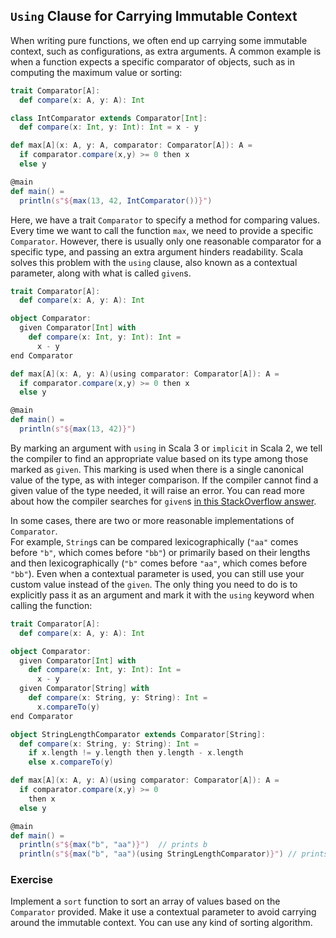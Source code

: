 ## `Using` Clause for Carrying Immutable Context

When writing pure functions, we often end up carrying some immutable context, such as configurations, as extra arguments.
A common example is when a function expects a specific comparator of objects, such as in computing the maximum value or sorting: 

```scala 3
trait Comparator[A]:
  def compare(x: A, y: A): Int

class IntComparator extends Comparator[Int]:
  def compare(x: Int, y: Int): Int = x - y

def max[A](x: A, y: A, comparator: Comparator[A]): A =
  if comparator.compare(x,y) >= 0 then x
  else y

@main
def main() =
  println(s"${max(13, 42, IntComparator())}")
```

Here, we have a trait `Comparator` to specify a method for comparing values. 
Every time we want to call the function `max`, we need to provide a specific `Comparator`. 
However, there is usually only one reasonable comparator for a specific type, and passing an extra argument hinders
readability. 
Scala solves this problem with the `using` clause, also known as a contextual parameter, along with what is called `given`s. 

```scala 3
trait Comparator[A]:
  def compare(x: A, y: A): Int

object Comparator:
  given Comparator[Int] with
    def compare(x: Int, y: Int): Int =
      x - y
end Comparator

def max[A](x: A, y: A)(using comparator: Comparator[A]): A =
  if comparator.compare(x,y) >= 0 then x
  else y

@main
def main() =
  println(s"${max(13, 42)}")
```

By marking an argument with `using` in Scala 3 or `implicit` in Scala 2, we tell the compiler to find an appropriate 
value based on its type among those marked as `given`. 
This marking is used when there is a single canonical value of the type, as with integer comparison. 
If the compiler cannot find a given value of the type needed, it will raise an error. 
You can read more about how the compiler searches for `given`s [in this StackOverflow answer](https://stackoverflow.com/questions/5598085/where-does-scala-look-for-implicits/5598107#5598107).

In some cases, there are two or more reasonable implementations of `Comparator`.  
For example, `String`s can be compared lexicographically (`"aa"` comes before `"b"`, which comes before `"bb"`) or primarily 
based on their lengths and then lexicographically (`"b"` comes before `"aa"`, which comes before `"bb"`).
Even when a contextual parameter is used, you can still use your custom value instead of the `given`. The only thing
you need to do is to explicitly pass it as an argument and mark it with the `using` keyword when calling the function: 


```scala 3
trait Comparator[A]:
  def compare(x: A, y: A): Int

object Comparator:
  given Comparator[Int] with
    def compare(x: Int, y: Int): Int =
      x - y
  given Comparator[String] with
    def compare(x: String, y: String): Int =
      x.compareTo(y)
end Comparator

object StringLengthComparator extends Comparator[String]:
  def compare(x: String, y: String): Int =
    if x.length != y.length then y.length - x.length
    else x.compareTo(y)

def max[A](x: A, y: A)(using comparator: Comparator[A]): A =
  if comparator.compare(x,y) >= 0
    then x
  else y

@main
def main() =
  println(s"${max("b", "aa")}")  // prints b
  println(s"${max("b", "aa")(using StringLengthComparator)}") // prints aa  
```

### Exercise 

Implement a `sort` function to sort an array of values based on the `Comparator` provided. Make it use a contextual 
parameter to avoid carrying around the immutable context. You can use any kind of sorting algorithm. 
